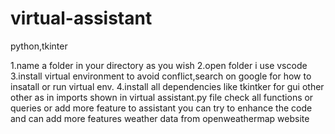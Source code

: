# virtual-assistant
python,tkinter



1.name a folder in your directory as you wish
2.open folder i use vscode
3.install virtual environment to avoid conflict,search on google for how to insatall or run virtual env.
4.install  all dependencies like tkintker for gui other other as in imports shown in virtual assistant.py file 
check all functions  or queries or add more feature to assistant 
you can try to enhance the code and can add more features 
weather data from openweathermap website